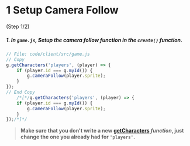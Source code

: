 # 1 Setup Camera Follow
 (Step 1/2)

##### 1. In `game.js`, Setup the camera follow function in the `create()` function.

``` javascript
// File: code/client/src/game.js
// Copy
g.getCharacters('players', (player) => {
	if (player.id === g.myId()) {
		g.cameraFollow(player.sprite);
	}
});
// End Copy
	/*[*/g.getCharacters('players', (player) => {
	if (player.id === g.myId()) {
		g.cameraFollow(player.sprite);
	}
});/*]*/
```

> **Make sure that you **don't** write a new [getCharacters](/docs/getCharacters/) _function_, just change the one you already had for `'players'`.**
